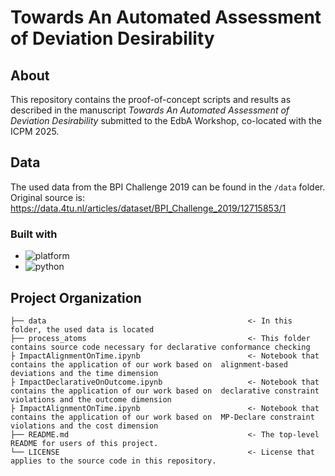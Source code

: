 # Towards An Automated Assessment of Deviation Desirability

## About
This repository contains the proof-of-concept scripts and results as described in the manuscript <i>Towards An Automated Assessment of Deviation Desirability</i> submitted to the EdbA Workshop, co-located with the ICPM 2025.


## Data
The used data from the BPI Challenge 2019 can be found in the ```/data``` folder. Original source is: https://data.4tu.nl/articles/dataset/BPI_Challenge_2019/12715853/1

### Built with
* ![platform](https://img.shields.io/badge/MacOS--9cf?logo=Apple&style=social)
* ![python](https://img.shields.io/badge/python-black?logo=python&label=3.9)

## Project Organization

    ├── data                                             <- In this folder, the used data is located
    ├── process_atoms                                    <- This folder contains source code necessary for declarative conformance checking
    ├ ImpactAlignmentOnTime.ipynb                        <- Notebook that contains the application of our work based on  alignment-based deviations and the time dimension
    ├ ImpactDeclarativeOnOutcome.ipynb                   <- Notebook that contains the application of our work based on  declarative constraint violations and the outcome dimension
    ├ ImpactAlignmentOnTime.ipynb                        <- Notebook that contains the application of our work based on  MP-Declare constraint violations and the cost dimension
    ├── README.md                                        <- The top-level README for users of this project.
    └── LICENSE                                          <- License that applies to the source code in this repository.




